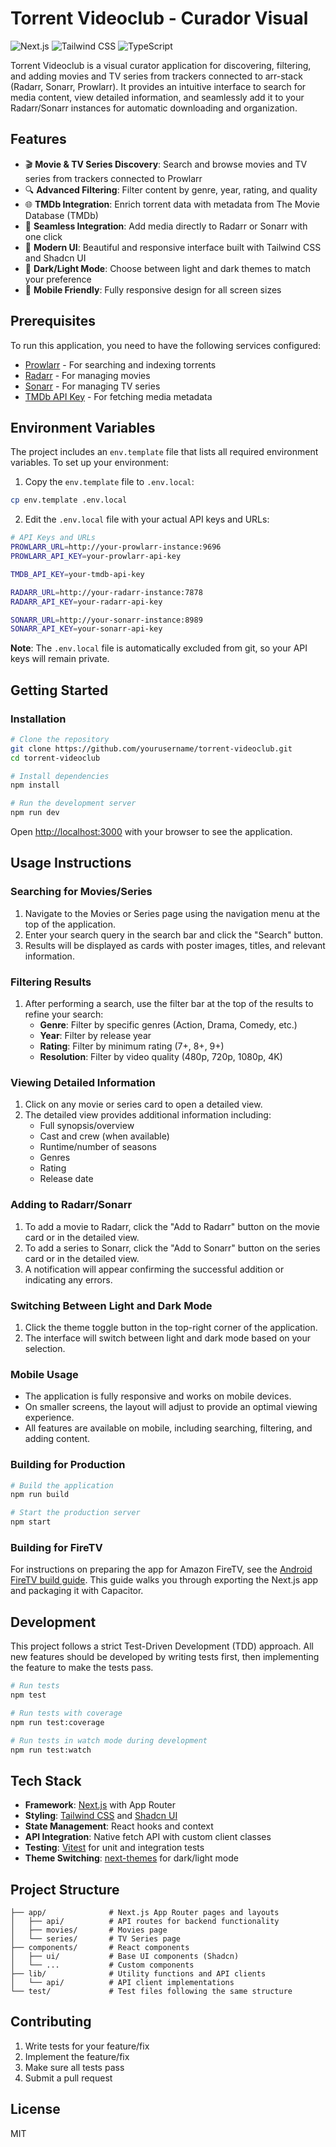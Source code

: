 # Torrent Videoclub - Curador Visual

![Next.js](https://img.shields.io/badge/Next.js-13.4+-000000?style=for-the-badge&logo=next.js)
![Tailwind CSS](https://img.shields.io/badge/Tailwind_CSS-4.0+-38B2AC?style=for-the-badge&logo=tailwind-css&logoColor=white)
![TypeScript](https://img.shields.io/badge/TypeScript-4.9+-007ACC?style=for-the-badge&logo=typescript&logoColor=white)

Torrent Videoclub is a visual curator application for discovering, filtering, and adding movies and TV series from trackers connected to arr-stack (Radarr, Sonarr, Prowlarr). It provides an intuitive interface to search for media content, view detailed information, and seamlessly add it to your Radarr/Sonarr instances for automatic downloading and organization.

## Features

- 🎬 **Movie & TV Series Discovery**: Search and browse movies and TV series from trackers connected to Prowlarr
- 🔍 **Advanced Filtering**: Filter content by genre, year, rating, and quality
- 🌐 **TMDb Integration**: Enrich torrent data with metadata from The Movie Database (TMDb)
- 🔄 **Seamless Integration**: Add media directly to Radarr or Sonarr with one click
- 🎨 **Modern UI**: Beautiful and responsive interface built with Tailwind CSS and Shadcn UI
- 🌙 **Dark/Light Mode**: Choose between light and dark themes to match your preference
- 📱 **Mobile Friendly**: Fully responsive design for all screen sizes

## Prerequisites

To run this application, you need to have the following services configured:

- [Prowlarr](https://github.com/Prowlarr/Prowlarr) - For searching and indexing torrents
- [Radarr](https://github.com/Radarr/Radarr) - For managing movies
- [Sonarr](https://github.com/Sonarr/Sonarr) - For managing TV series
- [TMDb API Key](https://developers.themoviedb.org/3/getting-started/introduction) - For fetching media metadata

## Environment Variables

The project includes an `env.template` file that lists all required environment variables. To set up your environment:

1. Copy the `env.template` file to `.env.local`:

```bash
cp env.template .env.local
```

2. Edit the `.env.local` file with your actual API keys and URLs:

```bash
# API Keys and URLs
PROWLARR_URL=http://your-prowlarr-instance:9696
PROWLARR_API_KEY=your-prowlarr-api-key

TMDB_API_KEY=your-tmdb-api-key

RADARR_URL=http://your-radarr-instance:7878
RADARR_API_KEY=your-radarr-api-key

SONARR_URL=http://your-sonarr-instance:8989
SONARR_API_KEY=your-sonarr-api-key
```

**Note**: The `.env.local` file is automatically excluded from git, so your API keys will remain private.

## Getting Started

### Installation

```bash
# Clone the repository
git clone https://github.com/yourusername/torrent-videoclub.git
cd torrent-videoclub

# Install dependencies
npm install

# Run the development server
npm run dev
```

Open [http://localhost:3000](http://localhost:3000) with your browser to see the application.

## Usage Instructions

### Searching for Movies/Series
1. Navigate to the Movies or Series page using the navigation menu at the top of the application.
2. Enter your search query in the search bar and click the "Search" button.
3. Results will be displayed as cards with poster images, titles, and relevant information.

### Filtering Results
1. After performing a search, use the filter bar at the top of the results to refine your search:
   - **Genre**: Filter by specific genres (Action, Drama, Comedy, etc.)
   - **Year**: Filter by release year
   - **Rating**: Filter by minimum rating (7+, 8+, 9+)
   - **Resolution**: Filter by video quality (480p, 720p, 1080p, 4K)

### Viewing Detailed Information
1. Click on any movie or series card to open a detailed view.
2. The detailed view provides additional information including:
   - Full synopsis/overview
   - Cast and crew (when available)
   - Runtime/number of seasons
   - Genres
   - Rating
   - Release date

### Adding to Radarr/Sonarr
1. To add a movie to Radarr, click the "Add to Radarr" button on the movie card or in the detailed view.
2. To add a series to Sonarr, click the "Add to Sonarr" button on the series card or in the detailed view.
3. A notification will appear confirming the successful addition or indicating any errors.

### Switching Between Light and Dark Mode
1. Click the theme toggle button in the top-right corner of the application.
2. The interface will switch between light and dark mode based on your selection.

### Mobile Usage
- The application is fully responsive and works on mobile devices.
- On smaller screens, the layout will adjust to provide an optimal viewing experience.
- All features are available on mobile, including searching, filtering, and adding content.

### Building for Production

```bash
# Build the application
npm run build

# Start the production server
npm start
```

### Building for FireTV

For instructions on preparing the app for Amazon FireTV, see the
[Android FireTV build guide](docs/android-firetv-build-guide.md). This guide
walks you through exporting the Next.js app and packaging it with Capacitor.

## Development

This project follows a strict Test-Driven Development (TDD) approach. All new features should be developed by writing tests first, then implementing the feature to make the tests pass.

```bash
# Run tests
npm test

# Run tests with coverage
npm run test:coverage

# Run tests in watch mode during development
npm run test:watch
```

## Tech Stack

- **Framework**: [Next.js](https://nextjs.org/) with App Router
- **Styling**: [Tailwind CSS](https://tailwindcss.com/) and [Shadcn UI](https://ui.shadcn.com/)
- **State Management**: React hooks and context
- **API Integration**: Native fetch API with custom client classes
- **Testing**: [Vitest](https://vitest.dev/) for unit and integration tests
- **Theme Switching**: [next-themes](https://github.com/pacocoursey/next-themes) for dark/light mode

## Project Structure

```
├── app/              # Next.js App Router pages and layouts
│   ├── api/          # API routes for backend functionality
│   ├── movies/       # Movies page
│   └── series/       # TV Series page
├── components/       # React components
│   ├── ui/           # Base UI components (Shadcn)
│   └── ...           # Custom components
├── lib/              # Utility functions and API clients
│   └── api/          # API client implementations
└── test/             # Test files following the same structure
```

## Contributing

1. Write tests for your feature/fix
2. Implement the feature/fix
3. Make sure all tests pass
4. Submit a pull request

## License

MIT
